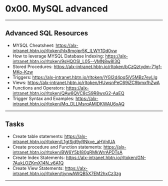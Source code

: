 # 0x00. MySQL advanced
---

## Advanced SQL Resources
- MYSQL Cheatsheet: <a>https://alx-intranet.hbtn.io/rltoken/hIx8mojpr5K_lLWY1Dd0vw</a>
- How to leverage MYSQL Database Indexing: <a>https://alx-intranet.hbtn.io/rltoken/9sHQOSl_L05--VMN8w8l3Q</a>
- Stored Procedures: <a>https://alx-intranet.hbtn.io/rltoken/bCzQztydm-71gf-MKo-Kzw</a>
- Triggers: <a>https://alx-intranet.hbtn.io/rltoken/jYGl2d4pq5iV5MBz7eyLlg</a>
- Views: <a>https://alx-intranet.hbtn.io/rltoken/HUwsnPeC69iZC9bmxfhZwA</a>
- Functions and Operators: <a>https://alx-intranet.hbtn.io/rltoken/QAw8QVC8cS9R8wxG2-AaEQ</a>
- Trigger Syntax and Examples: <a>https://alx-intranet.hbtn.io/rltoken/Mq_DLLMsrqAMlDKWAU6xAQ</a>
---

## Tasks
- Create table statements: <a>https://alx-intranet.hbtn.io/rltoken/L1gtSjd9yRNkve_aHVnlUA</a>
- Create procedure and Function statements: <a>https://alx-intranet.hbtn.io/rltoken/BW6Y5b180gRMkWrrAPDTsA</a>
- Create Index Statements: <a>https://alx-intranet.hbtn.io/rltoken/GN-7AukLOZKmX14N_y6A1Q</a>
- Create View Statements: <a>https://alx-intranet.hbtn.io/rltoken/tjynwAWQB5X7EM2hxCz3zg</a>
---
